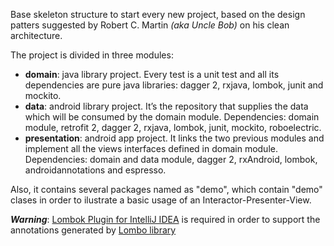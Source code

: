Base skeleton structure to start every new project, based on the design patters suggested by Robert C. Martin *(aka Uncle Bob)* on his clean architecture.

The project is divided in three modules:
* **domain**: java library project. Every test is a unit test and all its dependencies are pure java libraries: dagger 2, rxjava, lombok, junit and mockito.
* **data**: android library project. It’s the repository that supplies the data which will be consumed by the domain module. Dependencies: domain module, retrofit 2, dagger 2, rxjava, lombok, junit, mockito, roboelectric.
* **presentation**: android app project. It links the two previous modules and implement all the views interfaces defined in domain module. Dependencies: domain and data module, dagger 2, rxAndroid, lombok, androidannotations and espresso.

Also, it contains several packages named as "demo", which contain "demo" clases in order to ilustrate a basic usage of an Interactor-Presenter-View. 

***Warning***: [Lombok Plugin for IntelliJ IDEA](https://github.com/mplushnikov/lombok-intellij-plugin) is required in order to support the annotations generated by [Lombo library](https://github.com/rzwitserloot/lombok)